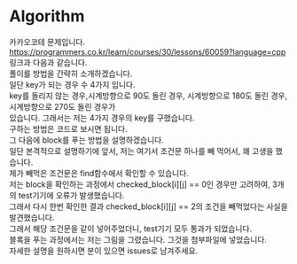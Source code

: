 # Algorithm
카카오코테 문제입니다.   
https://programmers.co.kr/learn/courses/30/lessons/60059?language=cpp   
링크과 다음과 같습니다.   
풀이를 방법을 간략히 소개하겠습니다.   
일단 key가 되는 경우 수 4가지 입니다.   
key를 돌리지 않는 경우,시계방향으로 90도 돌린 경우, 시계방향으로 180도 돌린 경우, 시계방향으로 270도 돌린 경우가   
있습니다. 그래서는 저는 4가지 경우의 key를 구했습니다.   
구하는 방법은 코드로 보시면 됩니다.    
그 다음에 block를 푸는 방법을 설명하겠습니다.    
일단 본격적으로 설명하기에 앞서, 저는 여기서 조건문 하나를 빼 먹어서, 꽤 고생을 했습니다.    
제가 빼먹은 조건문은 find함수에서 확인할 수 있습니다.     
저는 block을 확인하는 과정에서 checked_block[i][j] == 0인 경우만 고려하여, 3개의 test기기에 오류가 발생했습니다.     
그래서 다시 한번 확인한 결과 checked_block[i][j] == 2의 조건을 빼먹었다는 사실을 발견했습니다.    
그래서 해당 조건문을 같이 넣어주었더니, test기기 모두 통과가 되었습니다.      
블록을 푸는 과정에서는 저는 그림을 그렸습니다. 그것을 첨부파일에 넣었습니다.    
자세한 설명을 원하시면 분이 있으면 issues로 남겨주세요.    

